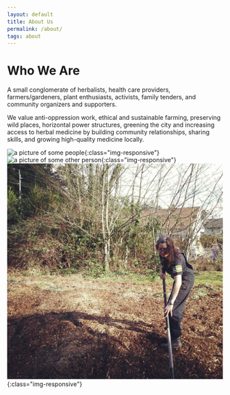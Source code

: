 ```yaml
---
layout: default
title: About Us
permalink: /about/
tags: about
---
```

# Who We Are

A small conglomerate of herbalists, health care providers, farmers/gardeners, plant enthusiasts, activists, family tenders, and community organizers and supporters.

We value anti-oppression work, ethical and sustainable farming, preserving wild places, horizontal power structures, greening the city and increasing access to herbal medicine by building community relationships, sharing skills, and growing high-quality medicine locally.

![a picture of some people](/images/sprou.jpg){:class="img-responsive"}
![a picture of some other person](/images/pot.jpg){:class="img-responsive"}
![a picture of another person yet](/images/rake.jpg){:class="img-responsive"}

